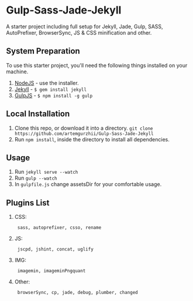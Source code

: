 Gulp-Sass-Jade-Jekyll
=============================

A starter project including full setup for Jekyll, Jade, Gulp, SASS, AutoPrefixer, BrowserSync, JS &amp; CSS minification and other.

## System Preparation

To use this starter project, you'll need the following things installed on your machine.

1. [NodeJS](http://nodejs.org) - use the installer.
2. [Jekyll](http://jekyllrb.com/) - `$ gem install jekyll`
3. [GulpJS](https://github.com/gulpjs/gulp) - `$ npm install -g gulp`

## Local Installation

1. Clone this repo, or download it into a directory. `git clone https://github.com/artemgurzhii/Gulp-Sass-Jade-Jekyll`
2. Run `npm install`, inside the directory to install all dependencies.

## Usage

1. Run `jekyll serve --watch`
2. Run `gulp --watch`
3. In `gulpfile.js` change assetsDir for your comfortable usage.

## Plugins List

1. CSS:

        sass, autoprefixer, csso, rename

2. JS:

        jscpd, jshint, concat, uglify

3. IMG:

        imagemin, imageminPngquant

4. Other:

        browserSync, cp, jade, debug, plumber, changed
